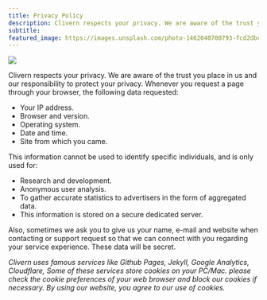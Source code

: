 ```yaml
---
title: Privacy Policy
description: Clivern respects your privacy. We are aware of the trust you place in us and our responsibility to protect your privacy.
subtitle:
featured_image: https://images.unsplash.com/photo-1462040700793-fcd2dbc0edf0?q=75&fm=jpg&w=1000&fit=max
---
```


![](https://images.unsplash.com/photo-1462040700793-fcd2dbc0edf0?q=75&fm=jpg&w=1000&fit=max)

Clivern respects your privacy. We are aware of the trust you place in us and our responsibility to protect your privacy. Whenever you request a page through your browser, the following data requested:

- Your IP address.
- Browser and version.
- Operating system.
- Date and time.
- Site from which you came.

This information cannot be used to identify specific individuals, and is only used for:

- Research and development.
- Anonymous user analysis.
- To gather accurate statistics to advertisers in the form of aggregated data.
- This information is stored on a secure dedicated server.

Also, sometimes we ask you to give us your name, e-mail and website when contacting or support request so that we can connect with you regarding your service experience. These data will be secret.

*Clivern uses famous services like Github Pages, Jekyll, Google Analytics, Cloudflare, Some of these services store cookies on your PC/Mac. please check the cookie preferences of your web browser and block our cookies if necessary. By using our website, you agree to our use of cookies.*

